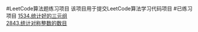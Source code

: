 #LeetCode算法题练习项目
该项目用于提交LeetCode算法学习代码项目
#已练习项目
[1534.统计好的三元组](https://leetcode.cn/problems/count-good-triplets/?envType=daily-question&envId=2025-04-15)   
[2843.统计对称整数的数目](https://leetcode.cn/problems/count-symmetric-integers/?envType=daily-question&envId=2025-04-15)